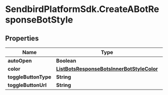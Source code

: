 # SendbirdPlatformSdk.CreateABotResponseBotStyle

## Properties

Name | Type | Description | Notes
------------ | ------------- | ------------- | -------------
**autoOpen** | **Boolean** |  | [optional] 
**color** | [**ListBotsResponseBotsInnerBotStyleColor**](ListBotsResponseBotsInnerBotStyleColor.md) |  | [optional] 
**toggleButtonType** | **String** |  | [optional] 
**toggleButtonUrl** | **String** |  | [optional] 


